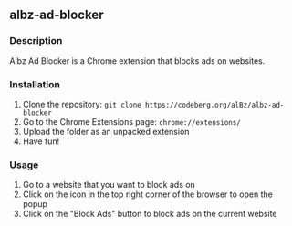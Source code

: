 ## albz-ad-blocker

### Description
Albz Ad Blocker is a Chrome extension that blocks ads on websites.
### Installation
1. Clone the repository: `git clone https://codeberg.org/alBz/albz-ad-blocker`
2. Go to the Chrome Extensions page: `chrome://extensions/`
3. Upload the folder as an unpacked extension
4. Have fun!

### Usage
1. Go to a website that you want to block ads on
2. Click on the icon in the top right corner of the browser to open the popup
3. Click on the "Block Ads" button to block ads on the current website